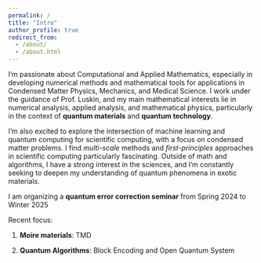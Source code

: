 ```yaml
---
permalink: /
title: "Intro"
author_profile: true
redirect_from: 
  - /about/
  - /about.html
---
```

I’m passionate about Computational and Applied Mathematics, especially in developing numerical methods and mathematical tools for applications in Condensed Matter Physics, Mechanics, and Medical Science. I work under the guidance of Prof. Luskin, and my main mathematical interests lie in numerical analysis, applied analysis, and mathematical physics, particularly in the context of __quantum materials__ and __quantum technology__.

I’m also excited to explore the intersection of machine learning and quantum computing for scientific computing, with a focus on condensed matter problems. I find *multi-scale* methods and *first-principles* approaches in scientific computing particularly fascinating. Outside of math and algorithms, I have a strong interest in the sciences, and I’m constantly seeking to deepen my understanding of quantum phenomena in exotic materials.

I am organizing a __quantum error correction seminar__ from Spring 2024 to Winter 2025

Recent focus:

1. __Moire materials__: TMD

2. __Quantum Algorithms__: Block Encoding and Open Quantum System



